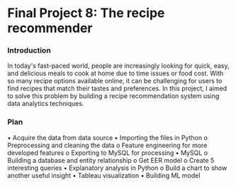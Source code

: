 # Final Project 8: The recipe recommender

### Introduction

In today's fast-paced world, people are increasingly looking for quick, easy, and 
delicious meals to cook at home due to time issues or food cost. With so many recipe
 options available online, it can be challenging for users to find recipes that
 match their tastes and preferences. In this project, I aimed to solve this
 problem by building a recipe recommendation system using data analytics techniques.

### Plan
•	Acquire the data from data source
•	Importing the files in Python
	o	Preprocessing and cleaning the data
	o	Feature engineering for more developed features
	o	Exporting to MySQL for processing
•	MySQL
	o	Building a database and entity relationship
	o	Get EER model 
	o	Create 5 interesting queries
•	Explanatory analysis in Python
	o	Build a chart to show another useful insight
•	Tableau visualization
•	Building ML model
